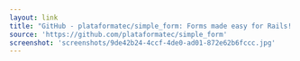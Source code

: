 ```yaml
---
layout: link
title: "GitHub - plataformatec/simple_form: Forms made easy for Rails! It's tied to a simple DSL, with no opinion on markup."
source: 'https://github.com/plataformatec/simple_form'
screenshot: 'screenshots/9de42b24-4ccf-4de0-ad01-872e62b6fccc.jpg'
---
```


